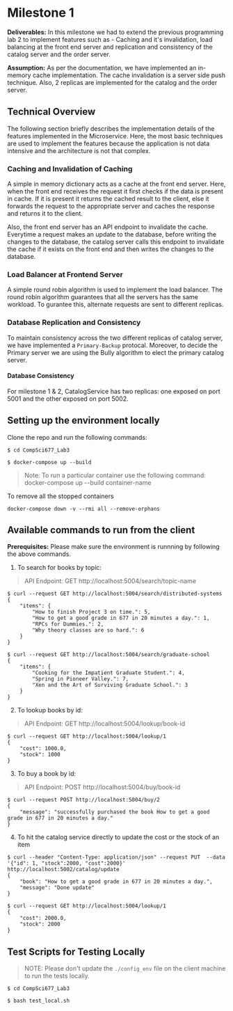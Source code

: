 # Milestone 1
**Deliverables:** In this milestone we had to extend the previous programming lab 2 to implement features such as - Caching and it's invalidation, load balancing at the front end server and replication and consistency of the catalog server and the order server.

**Assumption:** As per the documentation, we have implemented an in-memory cache implementation. The cache invalidation is a server side push technique. Also, 2 replicas are implemented for the catalog and the order server.

## Technical Overview

The following section briefly describes the implementation details of the features implemented in the Microservice. Here, the most basic techniques are used to implement the features because the application is not data intensive and the architecture is not that complex.

### Caching and Invalidation of Caching

A simple in memory dictionary acts as a cache at the front end server. Here, when the front end receives the request it first checks if the data is present in cache. If it is present it returns the cached result to the client, else it forwards the request to the appropriate server and caches the response and returns it to the client.

Also, the front end server has an API endpoint to invalidate the cache. Everytime a request makes an update to the database, before writing the changes to the database, the catalog server calls this endpoint to invalidate the cache if it exists on the front end and then writes the changes to the database.

### Load Balancer at Frontend Server

A simple round robin algorithm is used to implement the load balancer. The round robin algorithm guarantees that all the servers has the same workload. To gurantee this, alternate requests are sent to different replicas.

### Database Replication and Consistency

To maintain consistency across the two different replicas of catalog server, we have implemented a `Primary-Backup` protocal. Moreover, to decide the Primary server we are using the Bully algorithm to elect the primary catalog server.

#### Database Consistency

For milestone 1 & 2, CatalogService has two replicas: one exposed on port 5001 and the other exposed on port 5002.

## Setting up the environment locally

Clone the repo and run the following commands:

```
$ cd CompSci677_Lab3
```
```
$ docker-compose up --build
```

> Note: To run a particular container use the following command: docker-compose up --build container-name

To remove all the stopped containers

```
docker-compose down -v --rmi all --remove-orphans
```

## Available commands to run from the client
**Prerequisites:** Please make sure the environment is runnning by following the above commands.


1. To search for books by topic:
> API Endpoint: GET http://localhost:5004/search/topic-name

```
$ curl --request GET http://localhost:5004/search/distributed-systems
{
    "items": {
        "How to finish Project 3 on time.": 5,
        "How to get a good grade in 677 in 20 minutes a day.": 1,
        "RPCs for Dummies.": 2,
        "Why theory classes are so hard.": 6
    }
}
```

```
$ curl --request GET http://localhost:5004/search/graduate-school 
{
    "items": {
        "Cooking for the Impatient Graduate Student.": 4,
        "Spring in Pioneer Valley.": 7,
        "Xen and the Art of Surviving Graduate School.": 3
    }
}
```

2. To lookup books by id:
> API Endpoint: GET http://localhost:5004/lookup/book-id

```
$ curl --request GET http://localhost:5004/lookup/1
{
    "cost": 1000.0,
    "stock": 1000
}
```

3. To buy a book by id:
> API Endpoint: POST http://localhost:5004/buy/book-id

```
$ curl --request POST http://localhost:5004/buy/2 
{
    "message": "successfully purchased the book How to get a good grade in 677 in 20 minutes a day."
}
```

4. To hit the catalog service directly to update the cost or the stock of an item
   
```
$ curl --header "Content-Type: application/json" --request PUT  --data '{"id": 1, "stock":2000, "cost":2000}' http://localhost:5002/catalog/update
{
    "book": "How to get a good grade in 677 in 20 minutes a day.",
    "message": "Done update"
}

$ curl --request GET http://localhost:5004/lookup/1
{
    "cost": 2000.0,
    "stock": 2000
}
```

## Test Scripts for Testing Locally

> NOTE: Please don't update the `./config_env` file on the client machine to run the tests locally.

```
$ cd CompSci677_Lab3
```
```
$ bash test_local.sh
```
